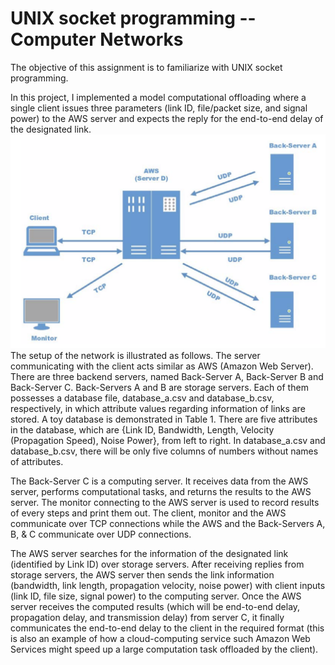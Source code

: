 # UNIX socket programming -- Computer Networks

The objective of this assignment is to familiarize with UNIX socket programming.

In this project, I implemented a model computational offloading where a single client issues three parameters (link ID, file/packet size, and signal power) to the AWS server and expects the reply for the end-to-end delay of the designated link.
![Illustration of the network.png](https://github.com/zhuoyiny/Socket-Programming/blob/master/Illustrationofthenetwork.png)
The setup of the network is illustrated as follows. The server communicating with the client acts similar as AWS (Amazon Web Server). There are three backend servers, named Back-Server A, Back-Server B and Back-Server C. Back-Servers A and B are storage servers. Each of them possesses a database file, database_a.csv and database_b.csv, respectively, in which attribute values regarding information of links are stored. A toy database is demonstrated in Table 1. There are five attributes in the database, which are {Link ID, Bandwidth, Length, Velocity (Propagation Speed), Noise Power}, from left to right. In database_a.csv and database_b.csv, there will be only five columns of numbers without names of attributes.

The Back-Server C is a computing server. It receives data from the AWS server, performs computational tasks, and returns the results to the AWS server. The monitor connecting to the AWS server is used to record results of every steps and print them out. The client, monitor and the AWS communicate over TCP connections while the AWS and the Back-Servers A, B, & C communicate over UDP connections.

The AWS server searches for the information of the designated link (identified by Link ID) over storage servers. After receiving replies from storage servers, the AWS server then sends the link information (bandwidth, link length, propagation velocity, noise power) with client inputs (link ID, file size, signal power) to the computing server. Once the AWS server receives the computed results (which will be end-to-end delay, propagation delay, and transmission delay) from server C, it finally communicates the end-to-end delay to the client in the required format (this is also an example of how a cloud-computing service such Amazon Web Services might speed up a large computation task offloaded by the client).
